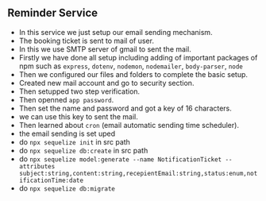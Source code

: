 ## Reminder Service
- In this service we just setup our email sending mechanism.
- The booking ticket is sent to mail of user.
- In this we use SMTP server of gmail to sent the mail.
- Firstly we have done all setup including adding of important packages of npm such as `express`, `dotenv`, `nodemon`, `nodemailer`, `body-parser`, `node`
- Then we configured our files and folders to complete the basic setup.
- Created new mail account and go to security section.
- Then setupped two step verification.
- Then openned `app password`.
- Then set the name and password and got a key of 16 characters.
- we can use this key to sent the mail.
- Then learned about `cron` (email automatic sending time scheduler).
- the email sending is set uped 
- do `npx sequelize init` in src path
- do `npx sequelize db:create` in src path
- do `npx sequelize model:generate --name NotificationTicket --attributes subject:string,content:string,recepientEmail:string,status:enum,notificationTime:date`
- do `npx sequelize db:migrate`
